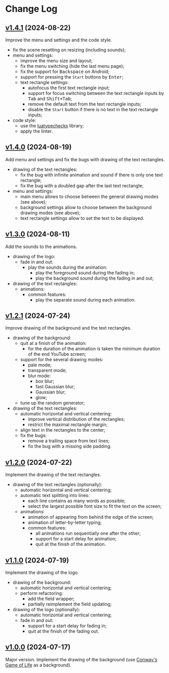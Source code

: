 # Change Log

## [v1.4.1](https://github.com/thewizardplusplus/wizard-intro/tree/v1.4.1) (2024-08-22)

Improve the menu and settings and the code style.

- fix the scene resetting on resizing (including sounds);
- menu and settings:
  - improve the menu size and layout;
  - fix the menu switching (hide the last menu page);
  - fix the support for <kbd>Backspace</kbd> on Android;
  - support for pressing the `Start` buttons by <kbd>Enter</kbd>;
  - text rectangle settings:
    - autofocus the first text rectangle input;
    - support for focus switching between the text rectangle inputs by <kbd>Tab</kbd> and <kbd>Shift+Tab</kbd>;
    - remove the default text from the text rectangle inputs;
    - disable the `Start` button if there is no text in the text rectangle inputs;
- code style:
  - use the [luatypechecks](https://github.com/thewizardplusplus/luatypechecks) library;
  - apply the linter.

## [v1.4.0](https://github.com/thewizardplusplus/wizard-intro/tree/v1.4.0) (2024-08-19)

Add menu and settings and fix the bugs with drawing of the text rectangles.

- drawing of the text rectangles:
  - fix the bug with infinite animation and sound if there is only one text rectangle;
  - fix the bug with a doubled gap after the last text rectangle;
- menu and settings:
  - main menu allows to choose between the general drawing modes (see above);
  - background settings allow to choose between the background drawing modes (see above);
  - text rectangle settings allow to set the text to be displayed.

## [v1.3.0](https://github.com/thewizardplusplus/wizard-intro/tree/v1.3.0) (2024-08-11)

Add the sounds to the animations.

- drawing of the logo:
  - fade in and out:
    - play the sounds during the animation:
      - play the foreground sound during the fading in;
      - play the background sound during the fading in and out;
- drawing of the text rectangles:
  - animations:
    - common features:
      - play the separate sound during each animation.

## [v1.2.1](https://github.com/thewizardplusplus/wizard-intro/tree/v1.2.1) (2024-07-24)

Improve drawing of the background and the text rectangles.

- drawing of the background:
  - quit at a finish of the animation:
    - for the duration of the animation is taken the minimum duration of the end YouTube screen;
  - support for the several drawing modes:
    - pale mode;
    - transparent mode;
    - blur mode:
      - box blur;
      - fast Gaussian blur;
      - Gaussian blur;
      - glow;
  - tune up the random generator;
- drawing of the text rectangles:
  - automatic horizontal and vertical centering:
    - improve vertical distribution of the rectangles;
    - restrict the maximal rectangle margin;
  - align text in the rectangles to the center;
  - fix the bugs:
    - remove a trailing space from text lines;
    - fix the bug with a missing side padding.

## [v1.2.0](https://github.com/thewizardplusplus/wizard-intro/tree/v1.2.0) (2024-07-22)

Implement the drawing of the text rectangles.

- drawing of the text rectangles (optionally):
  - automatic horizontal and vertical centering;
  - automatic text splitting into lines:
    - each line contains as many words as possible;
    - select the largest possible font size to fit the text on the screen;
  - animations:
    - animation of appearing from behind the edge of the screen;
    - animation of letter-by-letter typing;
    - common features:
      - all animations run sequentially one after the other;
      - support for a start delay for animation;
      - quit at the finish of the animation.

## [v1.1.0](https://github.com/thewizardplusplus/wizard-intro/tree/v1.1.0) (2024-07-19)

Implement the drawing of the logo.

- drawing of the background:
  - automatic horizontal and vertical centering;
  - perform refactoring:
    - add the field wrapper;
    - partially reimplement the field updating;
- drawing of the logo (optionally):
  - automatic horizontal and vertical centering;
  - fade in and out:
    - support for a start delay for fading in;
    - quit at the finish of the fading out.

## [v1.0.0](https://github.com/thewizardplusplus/wizard-intro/tree/v1.0.0) (2024-07-17)

Major version. Implement the drawing of the background (use [Conway's Game of Life](https://en.wikipedia.org/wiki/Conway's_Game_of_Life) as a background).
